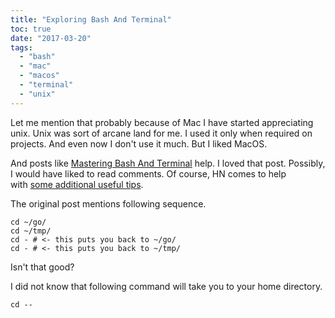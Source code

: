 ```yaml
---
title: "Exploring Bash And Terminal"
toc: true
date: "2017-03-20"
tags: 
  - "bash"
  - "mac"
  - "macos"
  - "terminal"
  - "unix"
---
```


Let me mention that probably because of Mac I have started appreciating unix. Unix was sort of arcane land for me. I used it only when required on projects. And even now I don't use it much. But I liked MacOS.

And posts like [Mastering Bash And Terminal](https://www.blockloop.io/mastering-bash-and-terminal) help. I loved that post. Possibly, I would have liked to read comments. Of course, HN comes to help with [some additional useful tips](https://news.ycombinator.com/item?id=13400350).

The original post mentions following sequence.

```
cd ~/go/
cd ~/tmp/
cd - # <- this puts you back to ~/go/
cd - # <- this puts you back to ~/tmp/
```

Isn't that good?

I did not know that following command will take you to your home directory.

```
cd --
```
